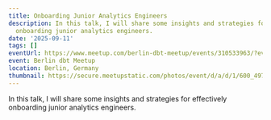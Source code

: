 ```yaml
---
title: Onboarding Junior Analytics Engineers
description: In this talk, I will share some insights and strategies for effectively
  onboarding junior analytics engineers.
date: '2025-09-11'
tags: []
eventUrl: https://www.meetup.com/berlin-dbt-meetup/events/310533963/?eventOrigin=group_events_list
event: Berlin dbt Meetup
location: Berlin, Germany
thumbnail: https://secure.meetupstatic.com/photos/event/d/a/d/1/600_497696017.jpeg
---
```


In this talk, I will share some insights and strategies for effectively onboarding junior analytics engineers.
